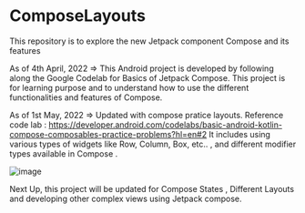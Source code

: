 # ComposeLayouts
This repository is to explore the new Jetpack component Compose and its features

As of 4th April, 2022 => 
This Android project is developed by following along the Google Codelab for Basics of Jetpack Compose. This project is for learning purpose and to understand how to use the different functionalities and features of Compose. 

As of 1st May, 2022 => 
Updated with compose pratice layouts. Reference code lab : https://developer.android.com/codelabs/basic-android-kotlin-compose-composables-practice-problems?hl=en#2
It includes using various types of widgets like Row, Column, Box, etc.. , and different modifier types available in Compose . 

![image](https://user-images.githubusercontent.com/38379518/166153445-17a94fcb-478a-4c7a-8f20-122748542132.png)


Next Up, this project will be updated for Compose States , Different Layouts and developing other complex views using Jetpack compose. 
